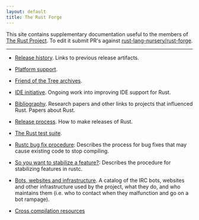 ```yaml
---
layout: default
title: The Rust Forge
---
```


This site contains supplementary documentation useful to the members
of [The Rust Project](https://www.rust-lang.org). To edit it submit
PR's against [rust-lang-nursery/rust-forge].

[rust-lang-nursery/rust-forge]: https://github.com/rust-lang-nursery/rust-forge

<hr/>

* [Release history](releases.html). Links to previous release
  artifacts.

* [Platform support](platform-support.html).

* [Friend of the Tree archives](fott.html).

* [IDE initiative](ides.html). Ongoing work into improving IDE support
  for Rust.

* [Bibliography](bibliography.html). Research papers and other links
  to projects that influenced Rust. Papers about Rust.

* [Release process](release-process.html). How to make releases of
  Rust.

* [The Rust test suite](test-suite.html).

* [Rustc bug fix procedure](rustc-bug-fix-procedure): Describes the
  process for bug fixes that may cause existing code to stop
  compiling.

* [So you want to stabilize a feature?](stabilization-guide): Describes
  the procedure for stabilizing features in rustc.

* [Bots, websites and infrastructure](infrastructure.html). A catalog
  of the IRC bots, websites and other infrastructure used by the
  project, what they do, and who maintains them (i.e. who to contact
  when they malfunction and go on a bot rampage).

* [Cross compilation resources](cross-compilation/index.html)
